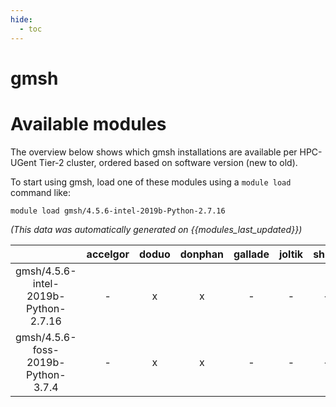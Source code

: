 ```yaml
---
hide:
  - toc
---
```


gmsh
====

# Available modules


The overview below shows which gmsh installations are available per HPC-UGent Tier-2 cluster, ordered based on software version (new to old).

To start using gmsh, load one of these modules using a `module load` command like:

```shell
module load gmsh/4.5.6-intel-2019b-Python-2.7.16
```

*(This data was automatically generated on {{modules_last_updated}})*  

| |accelgor|doduo|donphan|gallade|joltik|shinx|skitty|
| :---: | :---: | :---: | :---: | :---: | :---: | :---: | :---: |
|gmsh/4.5.6-intel-2019b-Python-2.7.16|-|x|x|-|-|-|-|
|gmsh/4.5.6-foss-2019b-Python-3.7.4|-|x|x|-|-|-|-|

